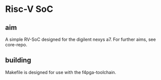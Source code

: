 # Risc-V SoC

## aim
A simple RV-SoC designed for the digilent nexys a7.
For further aims, see core-repo.

## building
Makefile is designed for use with the f4pga-toolchain.